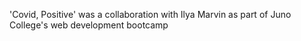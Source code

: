 'Covid, Positive' was a collaboration with Ilya Marvin as part of Juno College's web development bootcamp
